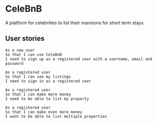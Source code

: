 # CeleBnB

A platform for celebrities to list their mansions for short term stays.

## User stories

```
As a new user
So that I can use CeleBnB
I need to sign up as a registered user with a username, email and password
```

```
As a registered user
So that I can see my listings
I need to sign in as a registered user
```

```
As a registered user 
So that I can make more money 
I need to be able to list my property 
```

```
As a registered user 
So that I can make even more money 
I want to be able to list multiple properties
```